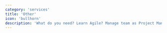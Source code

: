 ```yaml
---
category: 'services'
title: 'Other'
icon: 'bullhorn'
description: 'What do you need? Learn Agile? Manage team as Project Manager? Usability Testing? Lets talk about it.'
---
```

